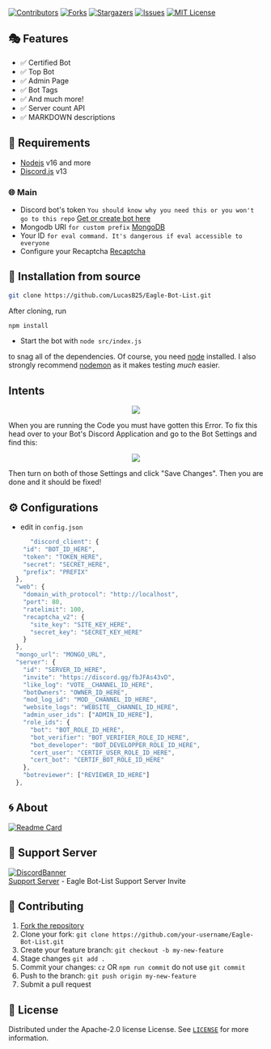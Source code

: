 [![Contributors][contributors-shield]][contributors-url]
[![Forks][forks-shield]][forks-url]
[![Stargazers][stars-shield]][stars-url]
[![Issues][issues-shield]][issues-url]
[![MIT License][license-shield]][license-url]

## 🎭 Features

- ✅ Certified Bot
- ✅ Top Bot
- ✅ Admin Page
- ✅ Bot Tags
- ✅ And much more!
- ✅ Server count API
- ✅ MARKDOWN descriptions

## 📎 Requirements

- [Nodejs](https://nodejs.org/download/release/v16.18.1/) v16 and more
- [Discord.js](https://github.com/discordjs/discord.js/) v13

### 🌐 Main

- Discord bot's
  token `You should know why you need this or you won't go to this repo` [Get or create bot here](https://discord.com/developers/applications)
- Mongodb
  URI `for custom prefix` [MongoDB](https://account.mongodb.com/account/login)
- Your ID `for eval command. It's dangerous if eval accessible to everyone`
- Configure your Recaptcha [Recaptcha](https://www.google.com/recaptcha/admin/create)

## 🚀 Installation from source

```bash
git clone https://github.com/LucasB25/Eagle-Bot-List.git
```

After cloning, run

```bash
npm install
```

- Start the bot with `node src/index.js`

to snag all of the dependencies. Of course, you need [node](https://nodejs.org/download/release/v16.18.1/) installed. I also strongly recommend [nodemon](https://www.npmjs.com/package/nodemon) as it makes testing _much_ easier.

## Intents

<p align="center">
  <a href="https://github.com/LucasB25/Eagle-Bot-List">
    <img src="https://media.discordapp.net/attachments/848492641585725450/894114853382410260/unknown.png">

  </a>
</p>
When you are running the Code you must have gotten this Error. To fix this head over to your Bot's Discord Application and go to the Bot Settings and find this:

<p align="center">
  <a href="https://github.com/LucasB25/Eagle-Bot-List">
    <img src="https://user-images.githubusercontent.com/50886682/196232974-d9cfc18c-92c5-43bd-b1bc-ff1cae3df701.png">

  </a>
</p>
Then turn on both of those Settings and click "Save Changes". Then you are done and it should be fixed!
<!-- CONFIGURATION -->

## ⚙️ Configurations

- edit in `config.json`

```js
      "discord_client": {
    "id": "BOT_ID_HERE",
    "token": "TOKEN_HERE",
    "secret": "SECRET_HERE",
    "prefix": "PREFIX"
  },
  "web": {
    "domain_with_protocol": "http://localhost",
    "port": 80,
    "ratelimit": 100,
    "recaptcha_v2": {
      "site_key": "SITE_KEY_HERE",
      "secret_key": "SECRET_KEY_HERE"
    }
  },
  "mongo_url": "MONGO_URL",
  "server": {
    "id": "SERVER_ID_HERE",
    "invite": "https://discord.gg/fbJFAs43vD",
    "like_log": "VOTE__CHANNEL_ID_HERE",
    "botOwners": "OWNER_ID_HERE",
    "mod_log_id": "MOD__CHANNEL_ID_HERE",
    "website_logs": "WEBSITE__CHANNEL_ID_HERE",
    "admin_user_ids": ["ADMIN_ID_HERE"],
    "role_ids": {
      "bot": "BOT_ROLE_ID_HERE",
      "bot_verifier": "BOT_VERIFIER_ROLE_ID_HERE",
      "bot_developer": "BOT_DEVELOPPER_ROLE_ID_HERE",
      "cert_user": "CERTIF_USER_ROLE_ID_HERE",
      "cert_bot": "CERTIF_BOT_ROLE_ID_HERE"
    },
    "botreviewer": ["REVIEWER_ID_HERE"]
  },
```

<!-- ABOUT THE PROJECT -->

## 🌀 About

[![Readme Card](https://github-readme-stats.vercel.app/api/pin/?username=LucasB25&repo=Eagle-Bot-List&theme=tokyonight)](https://github.com/LucasB25/Eagle-Bot-List)

## 💌 Support Server

[![DiscordBanner](https://invidget.switchblade.xyz/fbJFAs43vD)](https://discord.gg/fbJFAs43vD)<br />
[Support Server](https://discord.gg/fbJFAs43vD) - Eagle Bot-List Support Server Invite

## 🤝 Contributing

1. [Fork the repository](https://github.com/LucasB25/Eagle-Bot-List/fork)
2. Clone your fork: `git clone https://github.com/your-username/Eagle-Bot-List.git`
3. Create your feature branch: `git checkout -b my-new-feature`
4. Stage changes `git add .`
5. Commit your changes: `cz` OR `npm run commit` do not use `git commit`
6. Push to the branch: `git push origin my-new-feature`
7. Submit a pull request

<!-- LICENSE -->

## 🔐 License

Distributed under the Apache-2.0 license License. See [`LICENSE`](https://github.com/LucasB25/Eagle-Bot-List/blob/main/LICENSE) for more information.

[contributors-shield]: https://img.shields.io/github/contributors/LucasB25/Eagle-Bot-List.svg?style=for-the-badge
[contributors-url]: https://github.com/LucasB25/Eagle-Bot-List/graphs/contributors
[forks-shield]: https://img.shields.io/github/forks/LucasB25/Eagle-Bot-List.svg?style=for-the-badge
[forks-url]: https://github.com/LucasB25/Eagle-Bot-List/network/members
[stars-shield]: https://img.shields.io/github/stars/LucasB25/Eagle-Bot-List.svg?style=for-the-badge
[stars-url]: https://github.com/LucasB25/Eagle-Bot-List/stargazers
[issues-shield]: https://img.shields.io/github/issues/LucasB25/Eagle-Bot-List.svg?style=for-the-badge
[issues-url]: https://github.com/LucasB25/Eagle-Bot-List/issues
[license-shield]: https://img.shields.io/github/license/LucasB25/Eagle-Bot-List.svg?style=for-the-badge
[license-url]: https://github.com/LucasB25/Eagle-Bot-List/blob/main/LICENSE
